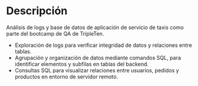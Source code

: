 # Descripción
Análisis de logs y base de datos de aplicación de servicio de taxis como parte del bootcamp de QA de TripleTen.
- Exploración de logs para verificar integridad de datos y relaciones entre tablas.
- Agrupación y organización de datos mediante comandos SQL, para identificar elementos y subfilas en tablas del backend.
- Consultas SQL para visualizar relaciones entre usuarios, pedidos y productos en entorno de servidor remoto.
